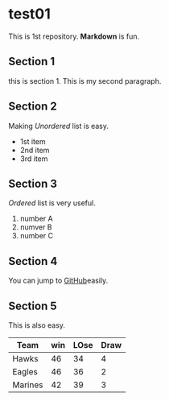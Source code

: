 # test01
 
This is 1st repository.
**Markdown** is fun.

## Section 1
this is section 1.
This is my second paragraph.

## Section 2
Making *Unordered* list is easy.

- 1st item
- 2nd item
- 3rd item

## Section 3
*Ordered* list is very useful.

1. number A
1. numver B
1. number C

## Section 4

You can jump to [GitHub](html://github.com)easily.

## Section 5

This is also easy.

|Team   | win | LOse | Draw |
|-------|-----|------|------|
|Hawks  |   46|    34|     4|
|Eagles |   46|    36|     2|
|Marines|   42|    39|     3|
